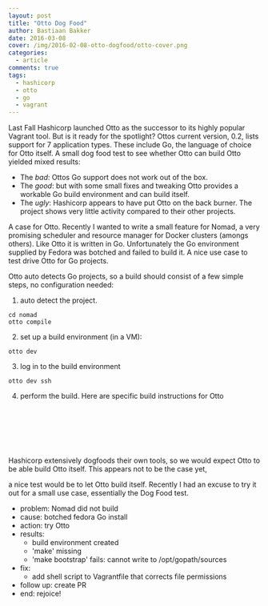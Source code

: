 ```yaml
---
layout: post
title: "Otto Dog Food"
author: Bastiaan Bakker
date: 2016-03-08
cover: /img/2016-02-08-otto-dogfood/otto-cover.png
categories:
  - article
comments: true
tags:
  - hashicorp
  - otto
  - go
  - vagrant
---
```

Last Fall Hashicorp launched Otto as the successor to its highly popular Vagrant tool. But is it ready for the spotlight?
Ottos current version, 0.2, lists support for 7 application types. These include Go, the language of choice for Otto itself.
A small dog food test to see whether Otto can build Otto yielded mixed results:
* The *bad*: Ottos Go support does not work out of the box.
* The *good*: but with some small fixes and tweaking Otto provides a workable Go build environment and can build itself.
* The *ugly*: Hashicorp appears to have put Otto on the back burner. The project shows very little activity compared to their other projects.

A case for Otto.
Recently I wanted to write a small feature for Nomad, a very promising scheduler and resource manager for Docker clusters (amongs others).
Like Otto it is written in Go. Unfortunately the Go environment supplied by Fedora was botched and failed to build it.
A nice use case to test drive Otto for Go projects.

Otto auto detects Go projects, so a build should consist of a few simple steps, no configuration needed:
1. auto detect the project.
```
cd nomad
otto compile
```
2. set up a build environment (in a VM):
```
otto dev
```
3. log in to the build environment
```
otto dev ssh
```
4. perform the build. Here are specific build instructions for Otto
```







```





Hashicorp extensively dogfoods their own tools, so we would expect Otto to be able build Otto itself.
This appears not to be the case yet,



a nice test would be to let Otto build itself.
Recently I had an excuse to try it out for a small use case, essentially the Dog Food test.   






- problem: Nomad did not build
- cause: botched fedora Go install
- action: try Otto
- results:
	- build environment created
	- 'make' missing
	- 'make bootstrap' fails: cannot write to /opt/gopath/sources
- fix:
	- add shell script to Vagrantfile that corrects file permissions
- follow up: create PR
- end: rejoice!
